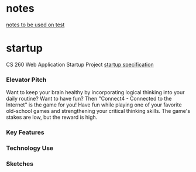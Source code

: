  # notes
[notes to be used on test](notes.md)


# startup
CS 260 Web Application Startup Project
[startup specification](startupSpec.md)

### Elevator Pitch
Want to keep your brain healthy by incorporating logical thinking into your daily routine? Want to have fun? Then "Connect4 - Connected to the Internet" is the game for you! Have fun while playing one of your favorite old-school games and strengthening your critical thinking skills. The game's stakes are low, but the reward is high.

### Key Features


### Technology Use


### Sketches

